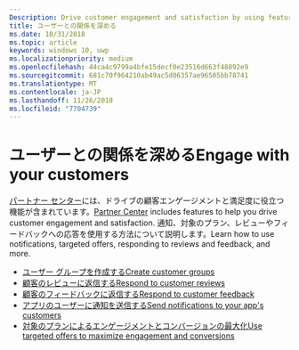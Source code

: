 ```yaml
---
Description: Drive customer engagement and satisfaction by using features like notifications, targeted offers, responding to reviews and feedback, and more.
title: ユーザーとの関係を深める
ms.date: 10/31/2018
ms.topic: article
keywords: windows 10, uwp
ms.localizationpriority: medium
ms.openlocfilehash: 44ca4c9799a4bfe15decf0e23516d663f48092e9
ms.sourcegitcommit: 681c70f964210ab49ac5d06357ae96505bb78741
ms.translationtype: MT
ms.contentlocale: ja-JP
ms.lasthandoff: 11/26/2018
ms.locfileid: "7704739"
---
```

# <a name="engage-with-your-customers"></a><span data-ttu-id="fbeb4-103">ユーザーとの関係を深める</span><span class="sxs-lookup"><span data-stu-id="fbeb4-103">Engage with your customers</span></span>

<span data-ttu-id="fbeb4-104">[パートナー センター](https://partner.microsoft.com/dashboard)には、ドライブの顧客エンゲージメントと満足度に役立つ機能が含まれています。</span><span class="sxs-lookup"><span data-stu-id="fbeb4-104">[Partner Center](https://partner.microsoft.com/dashboard) includes features to help you drive customer engagement and satisfaction.</span></span> <span data-ttu-id="fbeb4-105">通知、対象のプラン、レビューやフィードバックへの応答を使用する方法について説明します。</span><span class="sxs-lookup"><span data-stu-id="fbeb4-105">Learn how to use notifications, targeted offers, responding to reviews and feedback, and more.</span></span>

-   [<span data-ttu-id="fbeb4-106">ユーザー グループを作成する</span><span class="sxs-lookup"><span data-stu-id="fbeb4-106">Create customer groups</span></span>](create-customer-groups.md)
-   [<span data-ttu-id="fbeb4-107">顧客のレビューに返信する</span><span class="sxs-lookup"><span data-stu-id="fbeb4-107">Respond to customer reviews</span></span>](respond-to-customer-reviews.md)
-   [<span data-ttu-id="fbeb4-108">顧客のフィードバックに返信する</span><span class="sxs-lookup"><span data-stu-id="fbeb4-108">Respond to customer feedback</span></span>](respond-to-customer-feedback.md)
-   [<span data-ttu-id="fbeb4-109">アプリのユーザーに通知を送信する</span><span class="sxs-lookup"><span data-stu-id="fbeb4-109">Send notifications to your app's customers</span></span>](send-push-notifications-to-your-apps-customers.md)
-   [<span data-ttu-id="fbeb4-110">対象のプランによるエンゲージメントとコンバージョンの最大化</span><span class="sxs-lookup"><span data-stu-id="fbeb4-110">Use targeted offers to maximize engagement and conversions</span></span>](use-targeted-offers-to-maximize-engagement-and-conversions.md)

 
